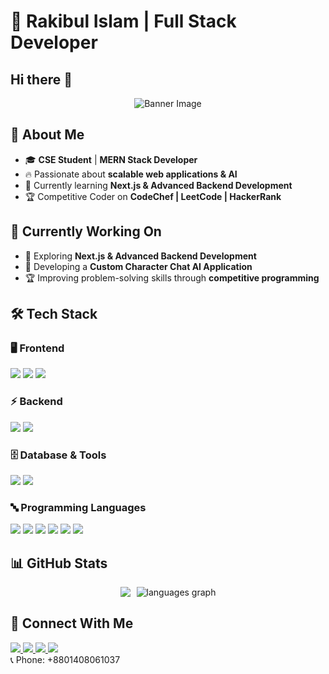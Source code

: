 # 🚀 Rakibul Islam | Full Stack Developer  

## Hi there 👋 

<div align="center">
  <img src="https://i.ibb.co/pBt8gJWb/banner.png" alt="Banner Image" />
</div>

## 👋 About Me  

- 🎓 **CSE Student** | **MERN Stack Developer**  
- 🔥 Passionate about **scalable web applications & AI**  
- 🌱 Currently learning **Next.js & Advanced Backend Development**  
- 🏆 Competitive Coder on **CodeChef | LeetCode | HackerRank**  

## 💼 Currently Working On  

- 🚀 Exploring **Next.js & Advanced Backend Development**  
- 🤖 Developing a **Custom Character Chat AI Application**  
- 🏆 Improving problem-solving skills through **competitive programming**  

## 🛠️ Tech Stack  

### 🖥️ Frontend  
<div>
  <img src="https://img.shields.io/badge/React-20232A?style=for-the-badge&logo=react&logoColor=61DAFB" />
  <img src="https://img.shields.io/badge/Next.js-000000?style=for-the-badge&logo=next.js&logoColor=white" />
  <img src="https://img.shields.io/badge/Tailwind_CSS-38B2AC?style=for-the-badge&logo=tailwind-css&logoColor=white" />
</div>

### ⚡ Backend  
<div>
  <img src="https://img.shields.io/badge/Node.js-339933?style=for-the-badge&logo=node.js&logoColor=white" />
  <img src="https://img.shields.io/badge/Express.js-404D59?style=for-the-badge&logo=express" />
</div>

### 🗄️ Database & Tools  
<div>
  <img src="https://img.shields.io/badge/MongoDB-4EA94B?style=for-the-badge&logo=mongodb&logoColor=white" />
  <img src="https://img.shields.io/badge/Firebase-FFCA28?style=for-the-badge&logo=firebase&logoColor=black" />
</div>

### 🔤 Programming Languages  
<div>
<img src="https://img.shields.io/badge/C-A8B9CC?style=for-the-badge&logo=c&logoColor=black" />
<img src="https://img.shields.io/badge/C++-00599C?style=for-the-badge&logo=c%2B%2B&logoColor=white" />
<img src="https://img.shields.io/badge/Java-007396?style=for-the-badge&logo=java&logoColor=white" />
<img src="https://img.shields.io/badge/Python-3776AB?style=for-the-badge&logo=python&logoColor=white" />
<img src="https://img.shields.io/badge/JavaScript-F7DF1E?style=for-the-badge&logo=javascript&logoColor=black" />
<img src="https://img.shields.io/badge/TypeScript-3178C6?style=for-the-badge&logo=typescript&logoColor=white" />
</div>


## 📊 GitHub Stats  
<div class="stats-container" style="display: flex; justify-content: center; gap: 10px;">
  <img src="https://streak-stats.demolab.com/?user=rakibul-islam2004&theme=react" />
  <img src="https://github-readme-stats.vercel.app/api/top-langs?username=rakibul-islam2004&locale=en&hide_title=false&layout=compact&card_width=auto&langs_count=5&theme=dracula&hide_border=false&order=2" style="width: auto; height: auto;" alt="languages graph" />
</div>



###
</div>

## 🔗 Connect With Me  
<div>
  <a href="https://www.linkedin.com/in/rakibul-islam2004" target="_blank">
    <img src="https://img.shields.io/badge/LinkedIn-blue?style=for-the-badge&logo=linkedin" />
  </a>
  <a href="https://www.facebook.com/md.rakibul.islam.649259" target="_blank">
    <img src="https://img.shields.io/badge/Facebook-1877F2?style=for-the-badge&logo=facebook&logoColor=white" />
  </a>
  <a href="https://github.com/rakibul-islam2004" target="_blank">
    <img src="https://img.shields.io/badge/GitHub-black?style=for-the-badge&logo=github" />
  </a>
  <a href="mailto:mdrakibulislamandrokib@gmail.com">
    <img src="https://img.shields.io/badge/Email-D14836?style=for-the-badge&logo=gmail&logoColor=white" />
  </a>
  <div>
    <span>📞 Phone: +8801408061037</span>
  </div>
</div>



